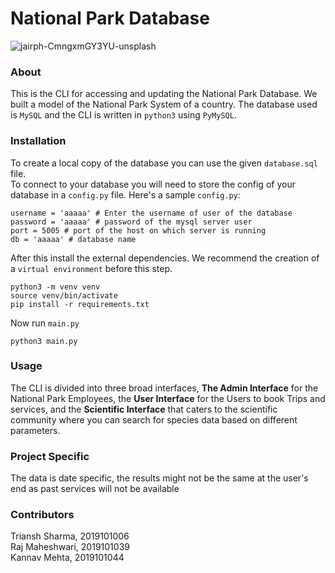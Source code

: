 # National Park Database #
![jairph-CmngxmGY3YU-unsplash](https://user-images.githubusercontent.com/48274694/126594112-202b526b-1f7a-4565-813f-222ce9523ce3.jpg)


### About ###
This is the CLI for accessing and updating 
the National Park Database. We built
a model of the National Park System of a country.
The database used is `MySQL` and the CLI is written 
in `python3` using `PyMySQL`.

### Installation ###
To create a local copy of the database you can use
the given `database.sql` file.
\
To connect to your database you will need
 to store the config of your database in a 
`config.py` file. 
Here's a sample `config.py`:
```
username = 'aaaaa' # Enter the username of user of the database
password = 'aaaaa' # password of the mysql server user
port = 5005 # port of the host on which server is running
db = 'aaaaa' # database name
```
After this install the external dependencies.
We recommend the creation of a `virtual environment` 
before this step.
```
python3 -m venv venv
source venv/bin/activate
pip install -r requirements.txt
```
Now run `main.py`
```
python3 main.py
```
### Usage ###
The CLI is divided into three broad interfaces,
**The Admin Interface** for the National Park 
Employees, the **User Interface** for the Users to 
book Trips and services, and the **Scientific
Interface** that caters to the scientific community
where you can search for species data based on different
parameters.

### Project Specific ###
The data is date specific, the results might not be the
same at the user's end as past services will not be available 

### Contributors ###
Triansh Sharma, 2019101006 \
Raj Maheshwari, 2019101039 \
Kannav Mehta, 2019101044
